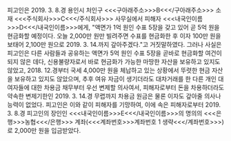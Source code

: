 피고인은 2019. 3. 8.경 용인시 처인구 <<<구아래주소>>>B<<</구아래주소>>> 소재 <<<주식회사>>>C<<</주식회사>>> 사무실에서 피해자 <<<내국인이름>>>D<<</내국인이름>>>에게, "액면가 1억 원인 수표 5장을 갖고 있어 곧 5억 원을 현금화할 예정이다. 오늘 2,000만 원만 빌려주면 수표를 현금화한 후 이자 100만 원을 보태어 2,100만 원으로 2019. 3. 14.까지 갚아주겠다."고 거짓말하였다.
그러나 사실은 피고인은 다른 사람들과 공유하는 액면가 5억 원인 수표 5장을 곧바로 현금화할 여건이 되지 않은 데다, 신용불량자로서 바로 현금화가 가능한 마땅한 자산을 보유하고 있지도 않았고, 2018. 12.경부터 국세 4,000만 원을 체납하고 있는 상황에서 뚜렷한 현금 자산을 보유하고 있지도 않았으며, 추후 여유 자금이 생기더라도 대차거래를 한 다른 개인 대여자들에 대한 차용금 채무부터 우선 변제할 의사여서, 피해자로부터 돈을 차용하더라도 약속한 변제기한인 2019. 3. 14.경 무렵까지 차용금 원금은 물론 이자도 갚아줄 의사나 능력이 없었다.
피고인은 이와 같이 피해자를 기망하여, 이에 속은 피해자로부터 2019. 3. 8.경 피고인의 장인인 <<<내국인이름>>>E<<</내국인이름>>>의 명의의 <<<은행>>>농협<<</은행>>> 계좌(<<<계좌번호>>>계좌번호 1 생략<<</계좌번호>>>)로 2,000만 원을 입금받았다.